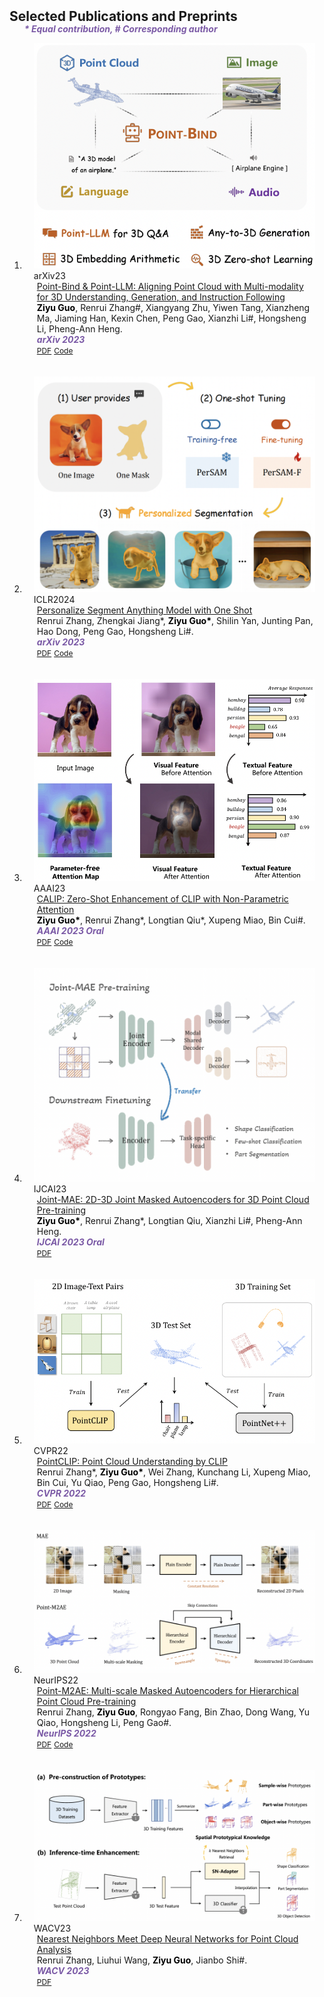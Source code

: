 <head>
  <style>
    .publication-title {
      color: blue;
    }
    .publication-authors {
      color: black;
    }
    .publication-periodical {
      color: purple;
    }
  </style>
</head>
<h2 id="publications" style="margin: 2px 0px -15px;">Selected Publications and Preprints</h2>

<div class="publications">
<ol class="bibliography">
  
<strong><i style="color:#7b5aa6">* Equal contribution, # Corresponding author</i></strong>
  
<li>
<div class="pub-row">

  <div class="col-sm-3 abbr" style="position: relative;padding-right: 15px;padding-left: 15px;">
    <img src="assets/img/pointbind.png" class="teaser img-fluid z-depth-1">
    <abbr class="badge">arXiv23</abbr>
  </div>

  <div class="col-sm-9" style="position: relative;padding-right: 15px;padding-left: 20px;">
    <div class="title"><a href="https://arxiv.org/pdf/2309.00615">Point-Bind & Point-LLM: Aligning Point Cloud with Multi-modality for 3D Understanding, Generation, and Instruction Following</a></div>
    <div class="author"><b class="publication-authors">Ziyu Guo</b>, Renrui Zhang#, Xiangyang Zhu, Yiwen Tang, Xianzheng Ma, Jiaming Han, Kexin Chen, Peng Gao, Xianzhi Li#, Hongsheng Li, Pheng-Ann Heng.</div>
    <div class="periodical"><strong><i style="color:#7b5aa6">arXiv 2023</i></strong>
    <div class="links">
      <a href="https://arxiv.org/pdf/2309.00615" class="btn btn-sm z-depth-0" role="button" target="_blank" style="font-size:12px;">PDF</a>
      <a href="https://github.com/ZiyuGuo99/Point-Bind_Point-LLM" class="btn btn-sm z-depth-0" role="button" target="_blank" style="font-size:12px;">Code</a>
    </div>
  </div>
</div>


<br>
<br>
  

<li>
<div class="pub-row">

  <div class="col-sm-3 abbr" style="position: relative;padding-right: 15px;padding-left: 15px;">
    <img src="assets/img/persam.png" class="teaser img-fluid z-depth-1">
    <abbr class="badge">ICLR2024</abbr>
  </div>

  <div class="col-sm-9" style="position: relative;padding-right: 15px;padding-left: 20px;">
    <div class="title"><a href="https://arxiv.org/pdf/2305.03048.pdf">Personalize Segment Anything Model with One Shot</a></div>
    <div class="author">Renrui Zhang, Zhengkai Jiang*, <b class="publication-authors">Ziyu Guo*</b>, Shilin Yan, Junting Pan, Hao Dong, Peng Gao, Hongsheng Li#.</div>
    <div class="periodical"><strong><i style="color:#7b5aa6">arXiv 2023</i></strong>
    <div class="links">
      <a href="https://arxiv.org/pdf/2305.03048.pdf" class="btn btn-sm z-depth-0" role="button" target="_blank" style="font-size:12px;">PDF</a>
      <a href="https://github.com/ZrrSkywalker/Personalize-SAM" class="btn btn-sm z-depth-0" role="button" target="_blank" style="font-size:12px;">Code</a>
    </div>
  </div>
</div>


<br>
<br>
    
    


<li>
<div class="pub-row">

  <div class="col-sm-3 abbr" style="position: relative;padding-right: 15px;padding-left: 15px;">
    <img src="assets/img/calip.png" class="teaser img-fluid z-depth-1">
    <abbr class="badge">AAAI23</abbr>
  </div>

  <div class="col-sm-9" style="position: relative;padding-right: 15px;padding-left: 20px;">
    <div class="title"><a href="https://ojs.aaai.org/index.php/AAAI/article/view/25152/24924">CALIP: Zero-Shot Enhancement of CLIP with Non-Parametric Attention</a></div>
    <div class="author"><b class="publication-authors">Ziyu Guo*</b>, Renrui Zhang*, Longtian Qiu*, Xupeng Miao, Bin Cui#.</div>
    <div class="periodical"><strong><i style="color:#7b5aa6">AAAI 2023 Oral</i></strong>
    <div class="links">
      <a href="https://ojs.aaai.org/index.php/AAAI/article/view/25152/24924" class="btn btn-sm z-depth-0" role="button" target="_blank" style="font-size:12px;">PDF</a>
      <a href="https://github.com/ZiyuGuo99/CALIP" class="btn btn-sm z-depth-0" role="button" target="_blank" style="font-size:12px;">Code</a>
    </div>
  </div>
</div>



<br>
<br>



<li>
<div class="pub-row">

  <div class="col-sm-3 abbr" style="position: relative;padding-right: 15px;padding-left: 15px;">
    <img src="assets/img/jointmae.png" class="teaser img-fluid z-depth-1">
    <abbr class="badge">IJCAI23</abbr>
  </div>

  <div class="col-sm-9" style="position: relative;padding-right: 15px;padding-left: 20px;">
    <div class="title"><a href="https://arxiv.org/pdf/2302.14007">Joint-MAE: 2D-3D Joint Masked Autoencoders for 3D 
Point Cloud Pre-training</a></div>
    <div class="author"><b class="publication-authors">Ziyu Guo*</b>, Renrui Zhang*, Longtian Qiu, Xianzhi Li#, Pheng-Ann Heng.</div>
    <div class="periodical"><strong><i style="color:#7b5aa6">IJCAI 2023 Oral</i></strong>
    <div class="links">
      <a href="https://arxiv.org/pdf/2302.14007" class="btn btn-sm z-depth-0" role="button" target="_blank" style="font-size:12px;">PDF</a>
    </div>
  </div>
</div>


<br>
<br>



<li>
<div class="pub-row">

  <div class="col-sm-3 abbr" style="position: relative;padding-right: 15px;padding-left: 15px;">
    <img src="assets/img/pointclip.png" class="teaser img-fluid z-depth-1">
    <abbr class="badge">CVPR22</abbr>
  </div>

  <div class="col-sm-9" style="position: relative;padding-right: 15px;padding-left: 20px;">
    <div class="title"><a href="https://openaccess.thecvf.com/content/CVPR2022/papers/Zhang_PointCLIP_Point_Cloud_Understanding_by_CLIP_CVPR_2022_paper.pdf">PointCLIP: Point Cloud Understanding by CLIP</a></div>
    <div class="author">Renrui Zhang*, <b class="publication-authors">Ziyu Guo*</b>, Wei Zhang, Kunchang Li, Xupeng Miao, Bin Cui, Yu Qiao, Peng Gao, Hongsheng Li#.</div>
    <div class="periodical"><strong><i style="color:#7b5aa6">CVPR 2022</i></strong>
    <div class="links">
      <a href="https://openaccess.thecvf.com/content/CVPR2022/papers/Zhang_PointCLIP_Point_Cloud_Understanding_by_CLIP_CVPR_2022_paper.pdf" class="btn btn-sm z-depth-0" role="button" target="_blank" style="font-size:12px;">PDF</a>
      <a href="https://github.com/ZrrSkywalker/PointCLIP" class="btn btn-sm z-depth-0" role="button" target="_blank" style="font-size:12px;">Code</a>
    </div>
  </div>
</div>


<br>
<br>


<li>
<div class="pub-row">

  <div class="col-sm-3 abbr" style="position: relative;padding-right: 15px;padding-left: 15px;">
    <img src="assets/img/pointm2ae.png" class="teaser img-fluid z-depth-1">
    <abbr class="badge">NeurIPS22</abbr>
  </div>

  <div class="col-sm-9" style="position: relative;padding-right: 15px;padding-left: 20px;">
    <div class="title"><a href="https://arxiv.org/pdf/2205.14401.pdf">Point-M2AE: Multi-scale Masked Autoencoders for Hierarchical Point Cloud Pre-training</a></div>
    <div class="author">Renrui Zhang, <b class="publication-authors">Ziyu Guo</b>, Rongyao Fang, Bin Zhao, Dong Wang, Yu Qiao, Hongsheng Li, Peng Gao#.</div>
    <div class="periodical"><strong><i style="color:#7b5aa6">NeurIPS 2022</i></strong>
    <div class="links">
      <a href="https://arxiv.org/pdf/2205.14401.pdf" class="btn btn-sm z-depth-0" role="button" target="_blank" style="font-size:12px;">PDF</a>
      <a href="https://github.com/ZrrSkywalker/Point-M2AE" class="btn btn-sm z-depth-0" role="button" target="_blank" style="font-size:12px;">Code</a>
    </div>
  </div>
</div>


<br>
<br>


<li>
<div class="pub-row">

  <div class="col-sm-3 abbr" style="position: relative;padding-right: 15px;padding-left: 15px;">
    <img src="assets/img/wacv.png" class="teaser img-fluid z-depth-1">
    <abbr class="badge">WACV23</abbr>
  </div>

  <div class="col-sm-9" style="position: relative;padding-right: 15px;padding-left: 20px;">
    <div class="title"><a href="https://arxiv.org/pdf/2303.00703.pdf">Nearest Neighbors Meet Deep Neural Networks for Point Cloud Analysis</a></div>
    <div class="author">Renrui Zhang, Liuhui Wang, <b class="publication-authors">Ziyu Guo</b>, Jianbo Shi#.</div>
    <div class="periodical"><strong><i style="color:#7b5aa6">WACV 2023</i></strong>
    <div class="links">
      <a href="https://arxiv.org/pdf/2303.00703.pdf" class="btn btn-sm z-depth-0" role="button" target="_blank" style="font-size:12px;">PDF</a>
    </div>
  </div>
</div>


</div>
